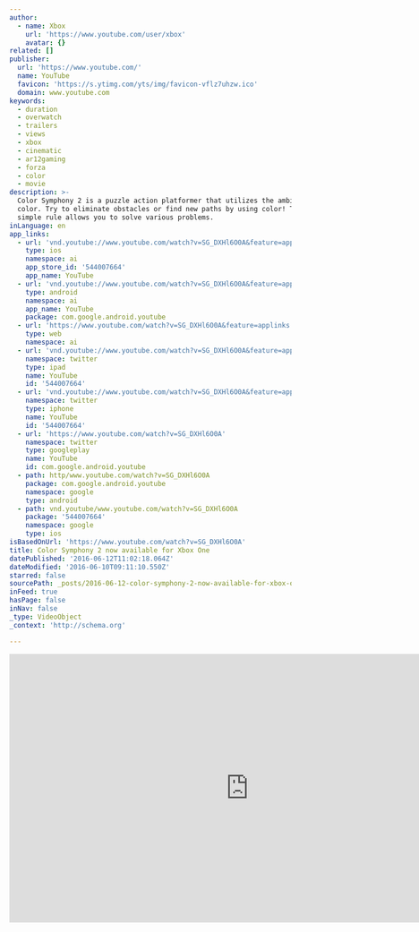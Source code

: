 ```yaml
---
author:
  - name: Xbox
    url: 'https://www.youtube.com/user/xbox'
    avatar: {}
related: []
publisher:
  url: 'https://www.youtube.com/'
  name: YouTube
  favicon: 'https://s.ytimg.com/yts/img/favicon-vflz7uhzw.ico'
  domain: www.youtube.com
keywords:
  - duration
  - overwatch
  - trailers
  - views
  - xbox
  - cinematic
  - ar12gaming
  - forza
  - color
  - movie
description: >-
  Color Symphony 2 is a puzzle action platformer that utilizes the ambiguity of
  color. Try to eliminate obstacles or find new paths by using color! This
  simple rule allows you to solve various problems.
inLanguage: en
app_links:
  - url: 'vnd.youtube://www.youtube.com/watch?v=SG_DXHl6O0A&feature=applinks'
    type: ios
    namespace: ai
    app_store_id: '544007664'
    app_name: YouTube
  - url: 'vnd.youtube://www.youtube.com/watch?v=SG_DXHl6O0A&feature=applinks'
    type: android
    namespace: ai
    app_name: YouTube
    package: com.google.android.youtube
  - url: 'https://www.youtube.com/watch?v=SG_DXHl6O0A&feature=applinks'
    type: web
    namespace: ai
  - url: 'vnd.youtube://www.youtube.com/watch?v=SG_DXHl6O0A&feature=applinks'
    namespace: twitter
    type: ipad
    name: YouTube
    id: '544007664'
  - url: 'vnd.youtube://www.youtube.com/watch?v=SG_DXHl6O0A&feature=applinks'
    namespace: twitter
    type: iphone
    name: YouTube
    id: '544007664'
  - url: 'https://www.youtube.com/watch?v=SG_DXHl6O0A'
    namespace: twitter
    type: googleplay
    name: YouTube
    id: com.google.android.youtube
  - path: http/www.youtube.com/watch?v=SG_DXHl6O0A
    package: com.google.android.youtube
    namespace: google
    type: android
  - path: vnd.youtube/www.youtube.com/watch?v=SG_DXHl6O0A
    package: '544007664'
    namespace: google
    type: ios
isBasedOnUrl: 'https://www.youtube.com/watch?v=SG_DXHl6O0A'
title: Color Symphony 2 now available for Xbox One
datePublished: '2016-06-12T11:02:18.064Z'
dateModified: '2016-06-10T09:11:10.550Z'
starred: false
sourcePath: _posts/2016-06-12-color-symphony-2-now-available-for-xbox-one.md
inFeed: true
hasPage: false
inNav: false
_type: VideoObject
_context: 'http://schema.org'

---
```

<iframe src="https://cdn.embedly.com/widgets/media.html?src=https%3A%2F%2Fwww.youtube.com%2Fembed%2FSG_DXHl6O0A%3Ffeature%3Doembed&amp;url=http%3A%2F%2Fwww.youtube.com%2Fwatch%3Fv%3DSG_DXHl6O0A&amp;image=https%3A%2F%2Fi.ytimg.com%2Fvi%2FSG_DXHl6O0A%2Fhqdefault.jpg&amp;key=b7d04c9b404c499eba89ee7072e1c4f7&amp;type=text%2Fhtml&amp;schema=youtube" width="854" height="480" scrolling="no" frameborder="0" allowfullscreen="" style=""></iframe>